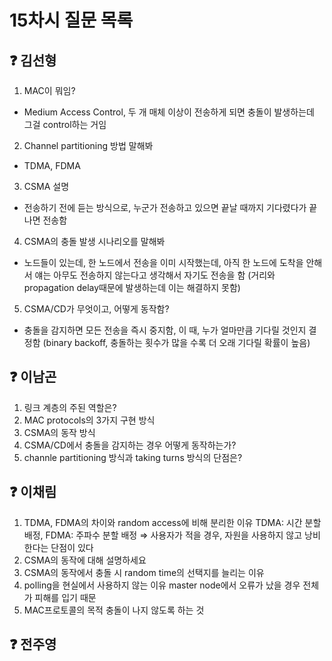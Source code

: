 # 15차시 질문 목록

## ❓ 김선형

1. MAC이 뭐임?
- Medium Access Control, 두 개 매체 이상이 전송하게 되면 충돌이 발생하는데 그걸 control하는 거임
2. Channel partitioning 방법 말해봐
- TDMA, FDMA
3. CSMA 설명
- 전송하기 전에 듣는 방식으로, 누군가 전송하고 있으면 끝날 때까지 기다렸다가 끝나면 전송함
4. CSMA의 충돌 발생 시나리오를 말해봐
- 노드들이 있는데, 한 노드에서 전송을 이미 시작했는데, 아직 한 노드에 도착을 안해서 얘는 아무도 전송하지 않는다고 생각해서 자기도 전송을 함 (거리와 propagation delay때문에 발생하는데 이는 해결하지 못함)
5. CSMA/CD가 무엇이고, 어떻게 동작함?
- 충돌을 감지하면 모든 전송을 즉시 중지함, 이 때, 누가 얼마만큼 기다릴 것인지 결정함 (binary backoff, 충돌하는 횟수가 많을 수록 더 오래 기다릴 확률이 높음)
## ❓ 이남곤

1. 링크 계층의 주된 역할은?
2. MAC protocols의 3가지 구현 방식
3. CSMA의 동작 방식
4. CSMA/CD에서 충돌을 감지하는 경우 어떻게 동작하는가?
5. channle partitioning 방식과 taking turns 방식의 단점은?

## ❓ 이채림
1. TDMA, FDMA의 차이와 random access에 비해 분리한 이유
    TDMA: 시간 분할 배정, FDMA: 주파수 분할 배정
    ⇒ 사용자가 적을 경우, 자원을 사용하지 않고 낭비한다는 단점이 있다
2. CSMA의 동작에 대해 설명하세요
3. CSMA의 동작에서 충돌 시 random time의 선택지를 늘리는 이유
4. polling을 현실에서 사용하지 않는 이유
    master node에서 오류가 났을 경우 전체가 피해를 입기 때문
5. MAC프로토콜의 목적
    충돌이 나지 않도록 하는 것

## ❓ 전주영
